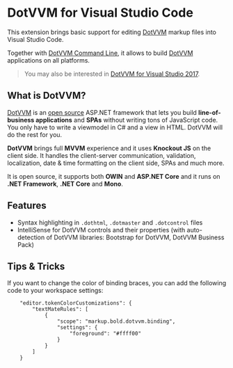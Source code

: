 # DotVVM for Visual Studio Code

This extension brings basic support for editing [DotVVM](https://www.dotvvm.com) markup files into Visual Studio Code.

Together with [DotVVM Command Line](https://www.dotvvm.com/docs/tutorials/how-to-start-command-line/latest), it allows to build [DotVVM](https://www.dotvvm.com) applications on all platforms.

> You may also be interested in [DotVVM for Visual Studio 2017](https://marketplace.visualstudio.com/items?itemName=TomasHerceg.DotVVMforVisualStudio-17892).

## What is DotVVM?

[DotVVM](https://www.dotvvm.com) is an [open source](https://github.com/riganti/dotvvm) ASP.NET framework that lets you build **line-of-business applications** and **SPAs** without writing tons of JavaScript code. You only have to write a viewmodel in C# and a view in HTML. DotVVM will do the rest for you.

**DotVVM** brings full **MVVM** experience and it uses **Knockout JS** on the client side. It handles the client-server communication, validation, localization, date & time formatting on the client side, SPAs and much more.

It is open source, it supports both **OWIN** and **ASP.NET Core** and it runs on **.NET Framework**, **.NET Core** and **Mono**. 

## Features

* Syntax highlighting in `.dothtml`, `.dotmaster` and `.dotcontrol` files
* IntelliSense for DotVVM controls and their properties (with auto-detection of DotVVM libraries: Bootstrap for DotVVM, DotVVM Business Pack)

## Tips & Tricks

If you want to change the color of binding braces, you can add the following code to your workspace settings:

```
    "editor.tokenColorCustomizations": {
        "textMateRules": [
            {
                "scope": "markup.bold.dotvvm.binding",
                "settings": {
                    "foreground": "#ffff00"
                }
            }
        ]
    }
```
